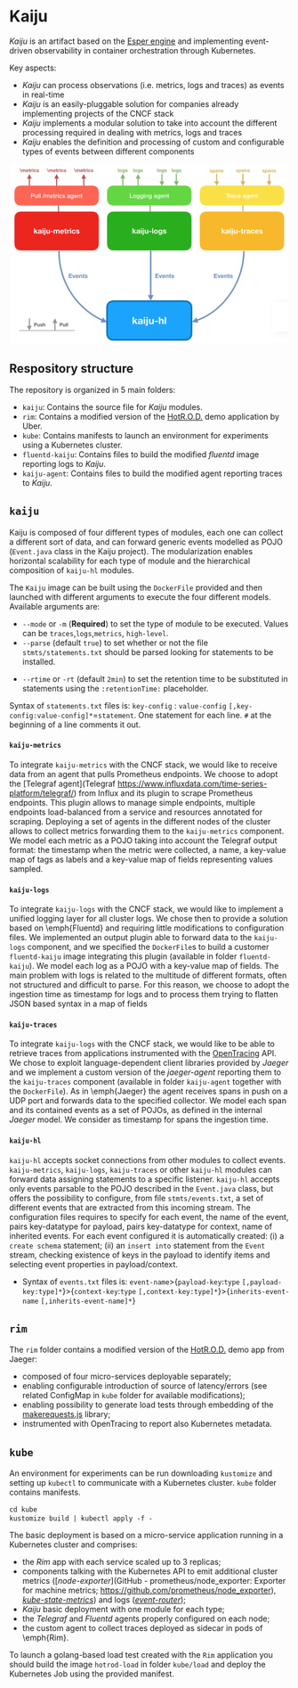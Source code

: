 # Kaiju

<!---
The content of this repository is discussed in details in:
```
A Success Story of Event-Driven Observability in Production-Grade Container Orchestration
Authors: Mario Scrocca, Riccardo Tommasini, Alessandro Margara and Emanuele Della Valle
```
-->
  
_Kaiju_ is an artifact based on the [Esper engine](http://www.espertech.com/) and implementing event-driven observability in container orchestration through Kubernetes.

Key aspects:
- _Kaiju_ can process observations (i.e. metrics, logs and traces) as events in real-time
- _Kaiju_ is an easily-pluggable solution for companies already implementing projects of the CNCF stack
- _Kaiju_ implements a modular solution to take into account the different processing required in dealing with metrics, logs and traces
- _Kaiju_ enables the definition and processing of custom and configurable types of events between different components

<p align="center"><img src="kaiju-architecture.png" alt="Kaiju Architecture" width="500"></p>

## Respository structure

The repository is organized in 5 main folders:
- `kaiju`: Contains the source file for _Kaiju_ modules.
- `rim`: Contains a modified version of the [HotR.O.D.](https://github.com/jaegertracing/jaeger/tree/v1.5.0/examples/hotrod) demo application by Uber.
- `kube`: Contains manifests to launch an environment for experiments using a Kubernetes cluster.
- `fluentd-kaiju`: Contains files to build the modified _fluentd_ image reporting logs to _Kaiju_.
- `kaiju-agent`: Contains files to build the modified agent reporting traces to _Kaiju_.

## `kaiju`

Kaiju is composed of four different types of modules, each one can collect a different sort of data, and can forward generic events modelled as POJO (`Event.java` class in the Kaiju project). The modularization enables horizontal scalability for each type of module and the hierarchical composition of `kaiju-hl` modules. 

The `Kaiju` image can be built using the `DockerFile` provided and then launched with different arguments to execute the four different models. Available arguments are:
- `--mode` or `-m` (**Required**) to set the type of module to be executed. Values can be `traces`,`logs`,`metrics`, `high-level`. 
- `--parse` (default `true`) to set whether or not the file `stmts/statements.txt` should be parsed looking for statements to be installed.
<!--- An additional value `traces-api` can be used to initialize the `kaiju-traces` module together with an API to inspect spans retained in time windows defined by retentionTime parameter -->
- `--rtime` or `-rt` (default `2min`) to set the retention time to be substituted in statements using the `:retentionTime:` placeholder.

Syntax of `statements.txt` files is: `key-config` : `value-config` `[,key-config:value-config]*`=`statement`. One statement for each line. `#` at the beginning of a line comments it out.

#### `kaiju-metrics`

To integrate `kaiju-metrics` with the CNCF stack, we would like to receive data from an agent that pulls Prometheus endpoints. We choose to adopt the [Telegraf agent](Telegraf https://www.influxdata.com/time-series-platform/telegraf/) from Influx and its plugin to scrape Prometheus endpoints. This plugin allows to manage simple endpoints, multiple endpoints load-balanced from a service and  resources annotated for scraping. Deploying a set of agents in the different nodes of the cluster allows to collect metrics forwarding them to the `kaiju-metrics` component. We model each metric as a POJO taking into account the Telegraf output format: the timestamp when the metric were collected, a name, a key-value map of tags as labels and a key-value map of fields representing values sampled.

#### `kaiju-logs` 

To integrate `kaiju-logs` with the CNCF stack, we would like to implement a unified logging layer for all cluster logs. We chose then to provide a solution based on \emph{Fluentd} and requiring little modifications to configuration files. We implemented an output plugin able to forward data to the `kaiju-logs` component, and we specified the `DockerFile`s to build a customer `fluentd-kaiju` image integrating this plugin (available in folder `fluentd-kaiju`). We model each log as a POJO with a key-value map of fields. The main problem with logs is related to the multitude of different formats, often not structured and difficult to parse. For this reason, we choose to adopt the ingestion time as timestamp for logs and to process them trying to flatten JSON based syntax in a map of fields

#### `kaiju-traces`

To integrate `kaiju-logs` with the CNCF stack, we would like to be able to retrieve traces from applications instrumented with the [OpenTracing](https://opentracing.io/) API. We chose to exploit language-dependent client libraries provided by _Jaeger_ and we implement a custom version of the _jaeger-agent_ reporting them to the `kaiju-traces` component (available in folder `kaiju-agent` together with the `DockerFile`). As in \emph{Jaeger} the agent receives spans in push on a UDP port and forwards data to the specified collector. We model each span and its contained events as a set of POJOs, as defined in the internal _Jaeger_ model. We consider as timestamp for spans the ingestion time.

#### `kaiju-hl`

`kaiju-hl` accepts socket connections from other modules to collect events. `kaiju-metrics`, `kaiju-logs`, `kaiju-traces` or other `kaiju-hl` modules can forward data assigning statements to a specific listener. `kaiju-hl` accepts only events parsable to the POJO described in the `Event.java` class, but offers the possibility to configure, from file `stmts/events.txt`, a set of different events that are extracted from this incoming stream. The configuration files requires to specify for each event, the name of the event, pairs key-datatype for payload, pairs key-datatype for context, name of inherited events. For each event configured it is automatically created: (i) a `create schema` statement; (ii) an `insert into` statement from the `Event` stream, checking existence of keys in the payload to identify items and selecting event properties in payload/context.

- Syntax of `events.txt` files is: `event-name`>{`payload-key`:`type` `[,payload-key:type]*`}>{`context-key`:`type` `[,context-key:type]*`}>{`inherits-event-name` `[,inherits-event-name]*`}

## `rim`

The `rim` folder contains a modified version of the [HotR.O.D.](https://github.com/jaegertracing/jaeger/tree/v1.5.0/examples/hotrod) demo app from Jaeger:
- composed of four micro-services deployable separately;
- enabling configurable introduction of source of latency/errors (see related ConfigMap in `kube` folder for available modifications);
- enabling possibility to generate load tests through embedding of the [makerequests.js](https://github.com/marioscrock/makerequests.js) library;
- instrumented with OpenTracing to report also Kubernetes metadata.

## `kube`

An environment for experiments can be run downloading `kustomize` and setting up `kubectl` to communicate with a Kubernetes cluster. `kube` folder contains manifests.

```
cd kube
kustomize build | kubectl apply -f -
```

The basic deployment is based on a micro-service application running in a Kubernetes cluster and comprises:
- the _Rim_ app with each service scaled up to 3 replicas;
- components talking with the Kubernetes API to emit additional cluster metrics ([_node-exporter_](GitHub - prometheus/node_exporter: Exporter for machine metrics;
https://github.com/prometheus/node_exporter), [_kube-state-metrics_](https://github.com/kubernetes/kube-state-metrics)) and logs ([_event-router_](https://github.com/heptiolabs/eventrouter));
- _Kaiju_ basic deployment with one module for each type;
- the _Telegraf_ and _Fluentd_ agents properly configured on each node;
- the custom agent to collect traces deployed as sidecar in pods of \emph{Rim}.

To launch a golang-based load test created with the `Rim` application you should build the image `hotrod-load` in folder `kube/load` and deploy the Kubernetes Job using the provided manifest.
